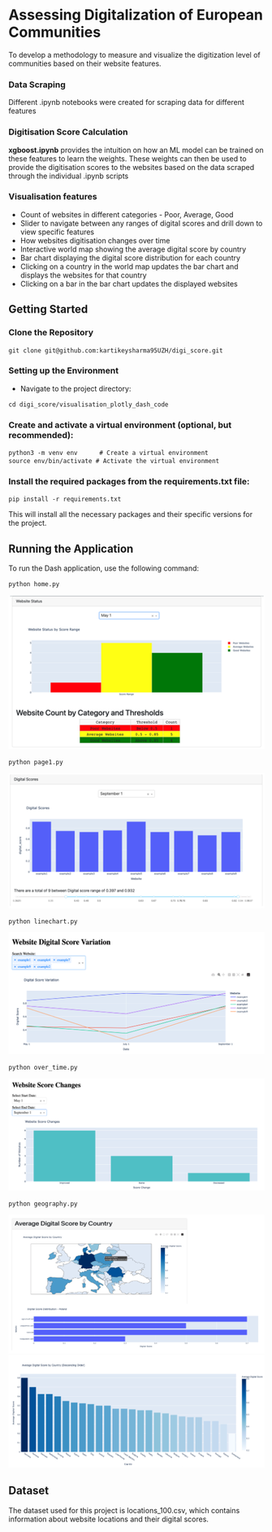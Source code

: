 # Assessing Digitalization of European Communities

To develop a methodology to measure and visualize the digitization level of communities based on their website features.

### **Data Scraping**

Different .ipynb notebooks were created for scraping data for different features

### **Digitisation Score Calculation**

**xgboost.ipynb**  provides the intuition on how an ML model can be trained on these features to learn the weights. These weights can then be used to provide the digitisation scores to the websites based on the data scraped through the individual .ipynb scripts

### **Visualisation features**

- Count of websites in different categories - Poor, Average, Good
- Slider to navigate between any ranges of digital scores and drill down to view specific features
- How websites digitisation changes over time
- Interactive world map showing the average digital score by country
- Bar chart displaying the digital score distribution for each country
- Clicking on a country in the world map updates the bar chart and displays the websites for that country
- Clicking on a bar in the bar chart updates the displayed websites

## **Getting Started**

### **Clone the Repository**


```shell
git clone git@github.com:kartikeysharma95UZH/digi_score.git
```

### **Setting up the Environment**

- Navigate to the project directory:
```shell
cd digi_score/visualisation_plotly_dash_code
```

### **Create and activate a virtual environment (optional, but recommended):**

```shell
python3 -m venv env      # Create a virtual environment
source env/bin/activate # Activate the virtual environment
```

### **Install the required packages from the requirements.txt file:**

```shell
pip install -r requirements.txt
```
This will install all the necessary packages and their specific versions for the project.

## **Running the Application**

To run the Dash application, use the following command:

```shell
python home.py
```
![Image Description](images/home.png)


```shell
python page1.py
```
![Image Description](images/page1.png)


```shell
python linechart.py
```
![Image Description](images/linechart.png)

```shell
python over_time.py
```
![Image Description](images/over_time.png)

```shell
python geography.py
```
![Image Description](images/geography.png)
![Image Description](images/geography_2.png)

## **Dataset**


The dataset used for this project is locations_100.csv, which contains information about website locations and their digital scores.




